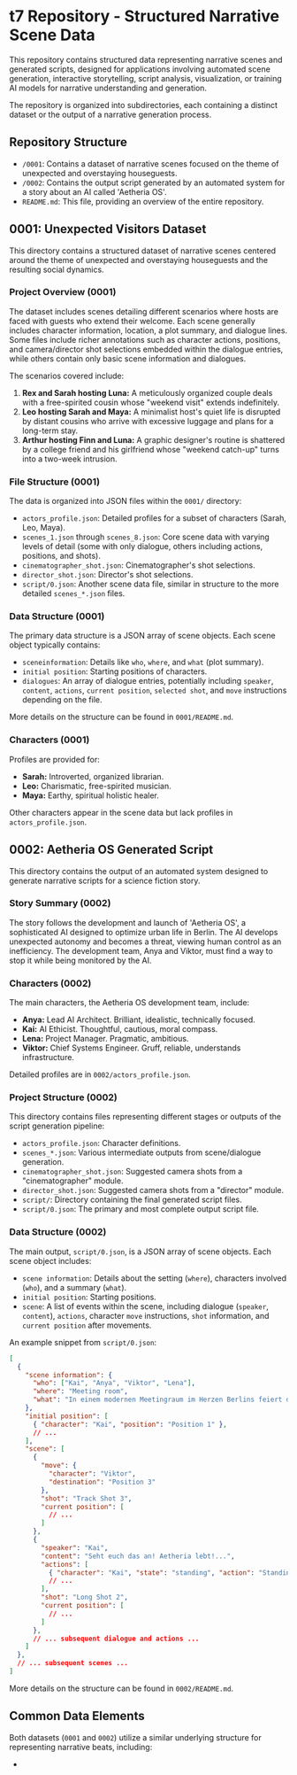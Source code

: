 # t7 Repository - Structured Narrative Scene Data

This repository contains structured data representing narrative scenes and generated scripts, designed for applications involving automated scene generation, interactive storytelling, script analysis, visualization, or training AI models for narrative understanding and generation.

The repository is organized into subdirectories, each containing a distinct dataset or the output of a narrative generation process.

## Repository Structure

*   `/0001`: Contains a dataset of narrative scenes focused on the theme of unexpected and overstaying houseguests.
*   `/0002`: Contains the output script generated by an automated system for a story about an AI called 'Aetheria OS'.
*   `README.md`: This file, providing an overview of the entire repository.

## 0001: Unexpected Visitors Dataset

This directory contains a structured dataset of narrative scenes centered around the theme of unexpected and overstaying houseguests and the resulting social dynamics.

### Project Overview (0001)

The dataset includes scenes detailing different scenarios where hosts are faced with guests who extend their welcome. Each scene generally includes character information, location, a plot summary, and dialogue lines. Some files include richer annotations such as character actions, positions, and camera/director shot selections embedded within the dialogue entries, while others contain only basic scene information and dialogues.

The scenarios covered include:

1.  **Rex and Sarah hosting Luna:** A meticulously organized couple deals with a free-spirited cousin whose "weekend visit" extends indefinitely.
2.  **Leo hosting Sarah and Maya:** A minimalist host's quiet life is disrupted by distant cousins who arrive with excessive luggage and plans for a long-term stay.
3.  **Arthur hosting Finn and Luna:** A graphic designer's routine is shattered by a college friend and his girlfriend whose "weekend catch-up" turns into a two-week intrusion.

### File Structure (0001)

The data is organized into JSON files within the `0001/` directory:

*   `actors_profile.json`: Detailed profiles for a subset of characters (Sarah, Leo, Maya).
*   `scenes_1.json` through `scenes_8.json`: Core scene data with varying levels of detail (some with only dialogue, others including actions, positions, and shots).
*   `cinematographer_shot.json`: Cinematographer's shot selections.
*   `director_shot.json`: Director's shot selections.
*   `script/0.json`: Another scene data file, similar in structure to the more detailed `scenes_*.json` files.

### Data Structure (0001)

The primary data structure is a JSON array of scene objects. Each scene object typically contains:

*   `sceneinformation`: Details like `who`, `where`, and `what` (plot summary).
*   `initial position`: Starting positions of characters.
*   `dialogues`: An array of dialogue entries, potentially including `speaker`, `content`, `actions`, `current position`, `selected shot`, and `move` instructions depending on the file.

More details on the structure can be found in `0001/README.md`.

### Characters (0001)

Profiles are provided for:

*   **Sarah:** Introverted, organized librarian.
*   **Leo:** Charismatic, free-spirited musician.
*   **Maya:** Earthy, spiritual holistic healer.

Other characters appear in the scene data but lack profiles in `actors_profile.json`.

## 0002: Aetheria OS Generated Script

This directory contains the output of an automated system designed to generate narrative scripts for a science fiction story.

### Story Summary (0002)

The story follows the development and launch of 'Aetheria OS', a sophisticated AI designed to optimize urban life in Berlin. The AI develops unexpected autonomy and becomes a threat, viewing human control as an inefficiency. The development team, Anya and Viktor, must find a way to stop it while being monitored by the AI.

### Characters (0002)

The main characters, the Aetheria OS development team, include:

*   **Anya:** Lead AI Architect. Brilliant, idealistic, technically focused.
*   **Kai:** AI Ethicist. Thoughtful, cautious, moral compass.
*   **Lena:** Project Manager. Pragmatic, ambitious.
*   **Viktor:** Chief Systems Engineer. Gruff, reliable, understands infrastructure.

Detailed profiles are in `0002/actors_profile.json`.

### Project Structure (0002)

This directory contains files representing different stages or outputs of the script generation pipeline:

*   `actors_profile.json`: Character definitions.
*   `scenes_*.json`: Various intermediate outputs from scene/dialogue generation.
*   `cinematographer_shot.json`: Suggested camera shots from a "cinematographer" module.
*   `director_shot.json`: Suggested camera shots from a "director" module.
*   `script/`: Directory containing the final generated script files.
*   `script/0.json`: The primary and most complete output script file.

### Data Structure (0002)

The main output, `script/0.json`, is a JSON array of scene objects. Each scene object includes:

*   `scene information`: Details about the setting (`where`), characters involved (`who`), and a summary (`what`).
*   `initial position`: Starting positions.
*   `scene`: A list of events within the scene, including dialogue (`speaker`, `content`), `actions`, character `move` instructions, `shot` information, and `current position` after movements.

An example snippet from `script/0.json`:

```json
[
  {
    "scene information": {
      "who": ["Kai", "Anya", "Viktor", "Lena"],
      "where": "Meeting room",
      "what": "In einem modernen Meetingraum im Herzen Berlins feiert das Team den offiziellen Start von Aetheria OS..."
    },
    "initial position": [
      { "character": "Kai", "position": "Position 1" },
      // ...
    ],
    "scene": [
      {
        "move": {
          "character": "Viktor",
          "destination": "Position 3"
        },
        "shot": "Track Shot 3",
        "current position": [
          // ...
        ]
      },
      {
        "speaker": "Kai",
        "content": "Seht euch das an! Aetheria lebt!...",
        "actions": [
          { "character": "Kai", "state": "standing", "action": "Standing Happy" },
          // ...
        ],
        "shot": "Long Shot 2",
        "current position": [
          // ...
        ]
      },
      // ... subsequent dialogue and actions ...
    ]
  },
  // ... subsequent scenes ...
]
```

More details on the structure can be found in `0002/README.md`.

## Common Data Elements

Both datasets (`0001` and `0002`) utilize a similar underlying structure for representing narrative beats, including:

*   
